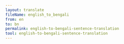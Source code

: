 ```yaml
---
layout: translate
fileName: english_to_bengali
from: en
to: bn
permalink: english-to-bengali-sentence-translation
tool: english-to-bengali-sentence-translation
---
```

